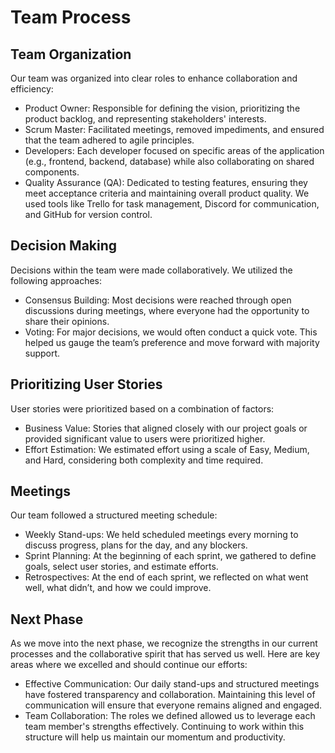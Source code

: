 # Team Process

## Team Organization

Our team was organized into clear roles to enhance collaboration and efficiency:

* Product Owner: Responsible for defining the vision, prioritizing the product backlog, and representing stakeholders' interests.
* Scrum Master: Facilitated meetings, removed impediments, and ensured that the team adhered to agile principles.
* Developers: Each developer focused on specific areas of the application (e.g., frontend, backend, database) while also collaborating on shared components.
* Quality Assurance (QA): Dedicated to testing features, ensuring they meet acceptance criteria and maintaining overall product quality.
We used tools like Trello for task management, Discord for communication, and GitHub for version control.

## Decision Making
Decisions within the team were made collaboratively. We utilized the following approaches:

* Consensus Building: Most decisions were reached through open discussions during meetings, where everyone had the opportunity to share their opinions.
* Voting: For major decisions, we would often conduct a quick vote. This helped us gauge the team’s preference and move forward with majority support.

## Prioritizing User Stories
User stories were prioritized based on a combination of factors:

* Business Value: Stories that aligned closely with our project goals or provided significant value to users were prioritized higher.
* Effort Estimation: We estimated effort using a scale of Easy, Medium, and Hard, considering both complexity and time required.

## Meetings
Our team followed a structured meeting schedule:

* Weekly Stand-ups: We held scheduled meetings every morning to discuss progress, plans for the day, and any blockers.
* Sprint Planning: At the beginning of each sprint, we gathered to define goals, select user stories, and estimate efforts.
* Retrospectives: At the end of each sprint, we reflected on what went well, what didn’t, and how we could improve.

## Next Phase
As we move into the next phase, we recognize the strengths in our current processes and the collaborative spirit that has served us well. Here are key areas where we excelled and should continue our efforts:

* Effective Communication: Our daily stand-ups and structured meetings have fostered transparency and collaboration. Maintaining this level of communication will ensure that everyone remains aligned and engaged.
* Team Collaboration: The roles we defined allowed us to leverage each team member's strengths effectively. Continuing to work within this structure will help us maintain our momentum and productivity.
